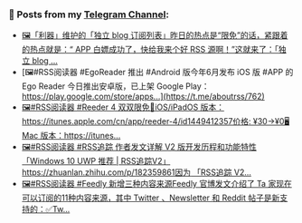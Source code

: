 ### 📰 Posts from my [Telegram Channel](https://t.me/s/aboutrss):
<!-- BLOG-POST-LIST:START -->
- [🖼「利器」维护的「独立 blog 订阅列表」昨日的热点是“限免”的话，紧跟着的热点就是：“ APP 白嫖成功了，快给我来个好 RSS 源啊！”这就来了：「独立 blog ...](https://t.me/aboutrss/763)
- [🖼#RSS阅读器 #EgoReader 推出 #Android 版今年6月发布 iOS 版 #APP 的 Ego Reader 今日推出安卓版，已上架 Google Play：https://play.google.com/store/apps...](https://t.me/aboutrss/762)
- [🖼#RSS阅读器 #Reeder 4 双双限免📱iOS/iPadOS 版本：https://itunes.apple.com/cn/app/reeder-4/id1449412357价格: ¥30→¥0🖥Mac 版本：https://itunes...](https://t.me/aboutrss/761)
- [🖼#RSS阅读器 #RSS追踪 作者发文详解 V2 版开发历程和功能特性「Windows 10 UWP 推荐 | RSS追踪V2」https://zhuanlan.zhihu.com/p/182359861因为 「RSS追踪 V2...](https://t.me/aboutrss/760)
- [🖼#RSS阅读器 #Feedly 新增三种内容来源Feedly 官博发文介绍了 Ta 家现在可以订阅的11种内容来源，其中 Twitter 、Newsletter 和 Reddit 帖子是新支持的：✅Tw...](https://t.me/aboutrss/759)
<!-- BLOG-POST-LIST:END -->

<!--
**AboutRSS/AboutRSS** is a ✨ _special_ ✨ repository because its `README.md` (this file) appears on your GitHub profile.

Here are some ideas to get you started:

- 🔭 I’m currently working on ...
- 🌱 I’m currently learning ...
- 👯 I’m looking to collaborate on ...
- 🤔 I’m looking for help with ...
- 💬 Ask me about ...
- 📫 How to reach me: ...
- 😄 Pronouns: ...
- ⚡ Fun fact: ...
-->

